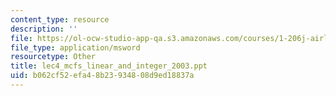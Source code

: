 ```yaml
---
content_type: resource
description: ''
file: https://ol-ocw-studio-app-qa.s3.amazonaws.com/courses/1-206j-airline-schedule-planning-spring-2003/b062cf52efa48b23934808d9ed18837a_lec4_mcfs_linear_and_integer_2003.ppt
file_type: application/msword
resourcetype: Other
title: lec4_mcfs_linear_and_integer_2003.ppt
uid: b062cf52-efa4-8b23-9348-08d9ed18837a
---
```

